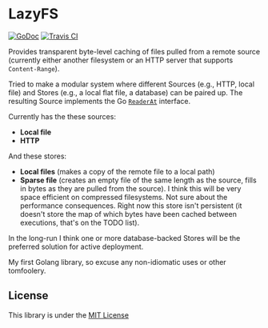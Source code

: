 # LazyFS


[![GoDoc](https://godoc.org/github.com/amarburg/go-lazyfs?status.svg)](https://godoc.org/github.com/amarburg/go-lazyfs)
[![Travis CI](https://travis-ci.org/amarburg/go-lazyfs.svg?branch=master)](https://travis-ci.org/amarburg/go-lazyfs)


Provides transparent byte-level caching of files pulled from a remote source (currently either another filesystem or an HTTP server that supports `Content-Range`).   

Tried to make a modular system where different Sources (e.g., HTTP, local file) and Stores (e.g., a local flat file, a database) can be paired up.   The resulting Source implements the Go [`ReaderAt`](https://golang.org/pkg/io/#ReaderAt) interface.

Currently has the these sources:

* __Local file__
* __HTTP__

And these stores:

* __Local files__ (makes a copy of the remote file to a local path)
* __Sparse file__ (creates an empty file of the same length as the source, fills in bytes as they are pulled from the source).   I think this will be very space efficient on compressed filesystems.   Not sure about the performance consequences.   Right now this store isn't persistent (it doesn't store the map of which bytes have been cached between executions, that's on the TODO list).

In the long-run I think one or more database-backed Stores will be the preferred solution for active deployment.

My first Golang library, so excuse any non-idiomatic uses or other tomfoolery.

## License
This library is under the [MIT License](http://opensource.org/licenses/MIT)
